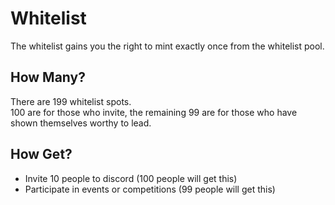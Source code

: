 # Whitelist
The whitelist gains you the right to mint exactly once from the whitelist pool.  

## How Many?
There are 199 whitelist spots.  
100 are for those who invite, the remaining 99 are for those who have shown themselves worthy to lead.  

## How Get?

- Invite 10 people to discord (100 people will get this)
- Participate in events or competitions (99 people will get this)